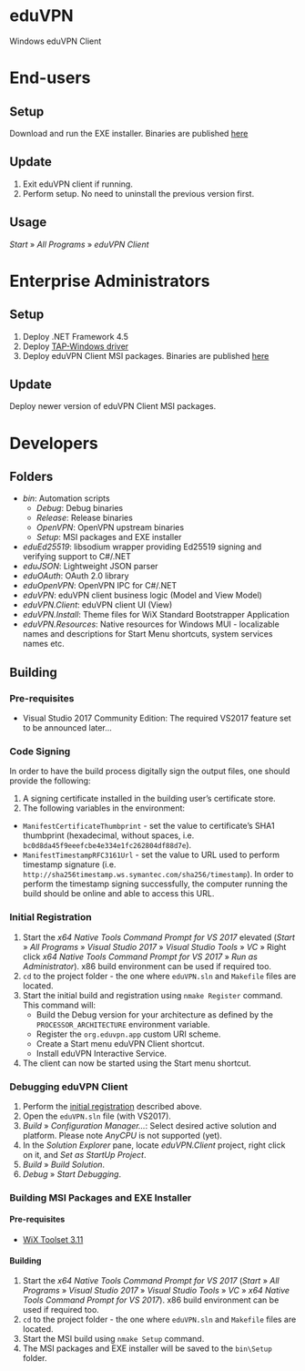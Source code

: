 # eduVPN
Windows eduVPN Client


# End-users

## Setup
Download and run the EXE installer. Binaries are published [here](https://github.com/Amebis/eduVPN/releases)

## Update
1. Exit eduVPN client if running.
2. Perform setup. No need to uninstall the previous version first.

## Usage
_Start_ » _All Programs_ » _eduVPN Client_


# Enterprise Administrators

## Setup
1. Deploy .NET Framework 4.5
2. Deploy [TAP-Windows driver](https://openvpn.net/index.php/open-source/downloads.html)
3. Deploy eduVPN Client MSI packages. Binaries are published [here](https://github.com/Amebis/eduVPN/releases)

## Update
Deploy newer version of eduVPN Client MSI packages.


# Developers

## Folders
- _bin_: Automation scripts
   - _Debug_: Debug binaries
   - _Release_: Release binaries
   - _OpenVPN_: OpenVPN upstream binaries
   - _Setup_: MSI packages and EXE installer
- _eduEd25519_: libsodium wrapper providing Ed25519 signing and verifying support to C#/.NET
- _eduJSON_: Lightweight JSON parser
- _eduOAuth_: OAuth 2.0 library
- _eduOpenVPN_: OpenVPN IPC for C#/.NET
- _eduVPN_: eduVPN client business logic (Model and View Model)
- _eduVPN.Client_: eduVPN client UI (View)
- _eduVPN.Install_: Theme files for WiX Standard Bootstrapper Application
- _eduVPN.Resources_: Native resources for Windows MUI - localizable names and descriptions for Start Menu shortcuts, system services names etc.

## Building

### Pre-requisites
- Visual Studio 2017 Community Edition: The required VS2017 feature set to be announced later...

### Code Signing
In order to have the build process digitally sign the output files, one should provide the following:

1. A signing certificate installed in the building user’s certificate store.
2. The following variables in the environment:
  - `ManifestCertificateThumbprint` - set the value to certificate’s SHA1 thumbprint (hexadecimal, without spaces, i.e. `bc0d8da45f9eeefcbe4e334e1fc262804df88d7e`).
  - `ManifestTimestampRFC3161Url` - set the value to URL used to perform timestamp signature (i.e. `http://sha256timestamp.ws.symantec.com/sha256/timestamp`). In order to perform the timestamp signing successfully, the computer running the build should be online and able to access this URL.

### Initial Registration
1. Start the _x64 Native Tools Command Prompt for VS 2017_ elevated (_Start_ » _All Programs_ » _Visual Studio 2017_ » _Visual Studio Tools_ » _VC_ » Right click _x64 Native Tools Command Prompt for VS 2017_ » _Run as Administrator_). x86 build environment can be used if required too.
2. `cd` to the project folder - the one where `eduVPN.sln` and `Makefile` files are located.
3. Start the initial build and registration using `nmake Register` command. This command will:
   - Build the Debug version for your architecture as defined by the `PROCESSOR_ARCHITECTURE` environment variable.
   - Register the `org.eduvpn.app` custom URI scheme.
   - Create a Start menu eduVPN Client shortcut.
   - Install eduVPN Interactive Service.
4. The client can now be started using the Start menu shortcut.

### Debugging eduVPN Client
1. Perform the [initial registration](#initial-registration) described above.
2. Open the `eduVPN.sln` file (with VS2017).
3. _Build_ » _Configuration Manager..._: Select desired active solution and platform. Please note _AnyCPU_ is not supported (yet).
4. In the _Solution Explorer_ pane, locate _eduVPN.Client_ project, right click on it, and _Set as StartUp Project_.
5. _Build_ » _Build Solution_.
6. _Debug_ » _Start Debugging_.

### Building MSI Packages and EXE Installer

#### Pre-requisites
- [WiX Toolset 3.11](http://wixtoolset.org/releases/v3.11/stable)

#### Building
1. Start the _x64 Native Tools Command Prompt for VS 2017_ (_Start_ » _All Programs_ » _Visual Studio 2017_ » _Visual Studio Tools_ » _VC_ » _x64 Native Tools Command Prompt for VS 2017_). x86 build environment can be used if required too.
2. `cd` to the project folder - the one where `eduVPN.sln` and `Makefile` files are located.
3. Start the MSI build using `nmake Setup` command.
4. The MSI packages and EXE installer will be saved to the `bin\Setup` folder.
